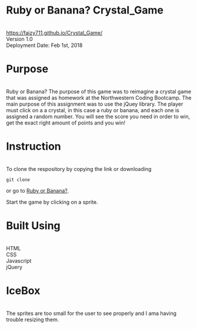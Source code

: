 # Ruby or Banana? Crystal_Game

\
<https://faizy711.github.io/Crystal_Game/>\
Version 1.0 \
Deployment Date: Feb 1st, 2018

# Purpose
\
Ruby or Banana? The purpose of this game was to reimagine a crystal game that was assigned as homework at the Northwestern Coding Bootcamp. The main purpose of this assignment was to use the jQuey library. The player must click on a a crystal, in this case a ruby or banana, and each one is assigned a random number. You will see the score you need in order to win, get the exact right amount of points and you win!

# Instruction
\
To clone the respository by copying the link or downloading

```
git clone
```
or go to <a href="https://faizy711.github.io/Crystal_Game/" target="_blank">Ruby or Banana?</a>.

Start the game by clicking on a sprite.

# Built Using
\
HTML\
CSS\
Javascript\
jQuery

# IceBox
\
The sprites are too small for the user to see properly and I ama having trouble resizing them.

